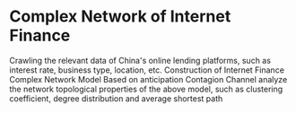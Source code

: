 # Complex Network of Internet Finance
Crawling the relevant data of China's online lending platforms, such as interest rate, business type, location, etc.
Construction of Internet Finance Complex Network Model Based on anticipation Contagion Channel
analyze the network topological properties of the above model, such as clustering coefficient, degree distribution and average shortest path
